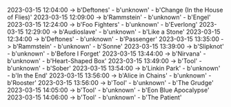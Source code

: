 2023-03-15 12:04:00 -> b'Deftones' - b'unknown' - b'Change (In the House of Flies)'
2023-03-15 12:09:00 -> b'Rammstein' - b'unknown' - b'Engel'
2023-03-15 12:24:00 -> b'Foo Fighters' - b'unknown' - b'Everlong'
2023-03-15 12:29:00 -> b'Audioslave' - b'unknown' - b'Like a Stone'
2023-03-15 12:34:00 -> b'Deftones' - b'unknown' - b'Passenger'
2023-03-15 13:35:00 -> b'Rammstein' - b'unknown' - b'Sonne'
2023-03-15 13:39:00 -> b'Slipknot' - b'unknown' - b'Before I Forget'
2023-03-15 13:44:00 -> b'Nirvana' - b'unknown' - b'Heart-Shaped Box'
2023-03-15 13:49:00 -> b'Tool' - b'unknown' - b'Sober'
2023-03-15 13:54:00 -> b'Linkin Park' - b'unknown' - b'In the End'
2023-03-15 13:56:00 -> b'Alice in Chains' - b'unknown' - b'Rooster'
2023-03-15 13:56:00 -> b'Tool' - b'unknown' - b'The Grudge'
2023-03-15 14:05:00 -> b'Tool' - b'unknown' - b'Eon Blue Apocalypse'
2023-03-15 14:06:00 -> b'Tool' - b'unknown' - b'The Patient'
